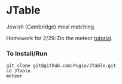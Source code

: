# JTable
Jewish (Cambridge) meal matching.


Homework for 2/29: Do the meteor [tutorial](https://www.meteor.com/tutorials/blaze/creating-an-app).

### To Install/Run
```
git clone git@github.com:Pugio/JTable.git
cd JTable
meteor
```
